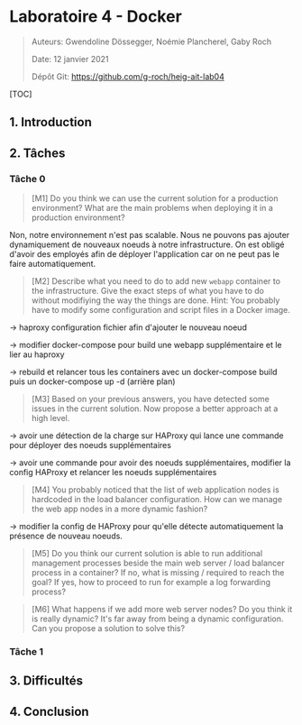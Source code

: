 # Laboratoire 4 - Docker

> Auteurs: Gwendoline Dössegger, Noémie Plancherel, Gaby Roch
>
> Date: 12 janvier 2021
>
> Dépôt Git: https://github.com/g-roch/heig-ait-lab04

[TOC]

## 1. Introduction

## 2. Tâches

### Tâche 0

> [M1] Do you think we can use the current solution for a production environment? What are the main problems when deploying it in a production environment?

Non, notre environnement n'est pas scalable. Nous ne pouvons pas ajouter dynamiquement de nouveaux noeuds à notre infrastructure. On est obligé d'avoir des employés afin de déployer l'application car on ne peut pas le faire automatiquement.

> [M2] Describe what you need to do to add new `webapp` container to the infrastructure. Give the exact steps of what you have to do without modifiying the way the things are done. Hint: You probably have to modify some configuration and script files in a Docker image.

-> haproxy configuration fichier afin d'ajouter le nouveau noeud

-> modifier docker-compose pour build une webapp supplémentaire et le lier au haproxy

-> rebuild et relancer tous les containers avec un docker-compose build puis un docker-compose up -d (arrière plan) 

> [M3] Based on your previous answers, you have detected some issues in the current solution. Now propose a better approach at a high level.

-> avoir une détection de la charge sur HAProxy qui lance une commande pour déployer des noeuds supplémentaires

-> avoir une commande pour avoir des noeuds supplémentaires, modifier la config HAProxy et relancer les noeuds supplémentaires

> [M4] You probably noticed that the list of web application nodes is hardcoded in the load balancer configuration. How can we manage the web app nodes in a more dynamic fashion?

-> modifier la config de HAProxy pour qu'elle détecte automatiquement la présence de nouveau noeuds.

> [M5] Do you think our current solution is able to run additional management processes beside the main web server / load balancer process in a container? If no, what is missing / required to reach the goal? If yes, how to proceed to run for example a log forwarding process?



> [M6] What happens if we add more web server nodes? Do you think it is really dynamic? It's far away from being a dynamic configuration. Can you propose a solution to solve this?



### Tâche 1

## 3. Difficultés

## 4. Conclusion